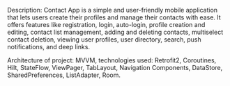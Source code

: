 Description: Contact App is a simple and user-friendly mobile application that lets users create their profiles and manage their contacts with ease.
It offers features like registration, login, auto-login, profile creation and editing, contact list management, adding and deleting contacts,
multiselect contact deletion, viewing user profiles, user directory, search, push notifications, and deep links.

Architecture of project: MVVM, technologies used: Retrofit2, Coroutines, Hilt, StateFlow, ViewPager, TabLayout, Navigation Components, DataStore, SharedPreferences, ListAdapter, Room.
